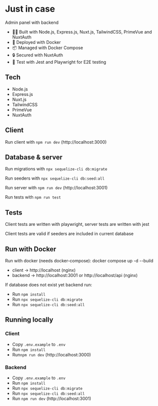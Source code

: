 # Just in case

Admin panel with backend 

- 💪🏻 Built with Node.js, Express.js, Nuxt.js, TailwindCSS, PrimeVue and NuxtAuth
- 🚀 Deployed with Docker
- 📦 Managed with Docker Compose
- 🔒 Secured with NuxtAuth
- 🧪 Test with Jest and Playwright for E2E testing

## Tech

- Node.js
- Express.js
- Nuxt.js
- TailwindCSS
- PrimeVue
- NuxtAuth

## Client

Run client with `npm run dev` (http://localhost:3000)

## Database & server

Run migrations with `npx sequelize-cli db:migrate`

Run seeders with `npx sequelize-cli db:seed:all`

Run server with `npm run dev` (http://localhost:3001)

Run tests with `npm run test`

## Tests

Client tests are written with playwright, server tests are written with jest

Client tests are valid if seeders are included in current database

## Run with Docker 

Run with docker (needs docker-compose): docker compose up -d --build

- client -> http://localhost (nginx)
- backend -> http://localhost:3001 or http://localhost/api (nginx)

If database does not exist yet backend run:
- Run `npm install`
- Run `npx sequelize-cli db:migrate`
- Run `npx sequelize-cli db:seed:all`

## Running locally

### Client

- Copy `.env.example` to `.env` 
- Run `npm install` 
- Run`npm run dev` (http://localhost:3000)

### Backend

- Copy `.env.example` to `.env`
- Run `npm install`
- Run `npx sequelize-cli db:migrate`
- Run `npx sequelize-cli db:seed:all`
- Run `npm run dev` (http://localhost:3001)
